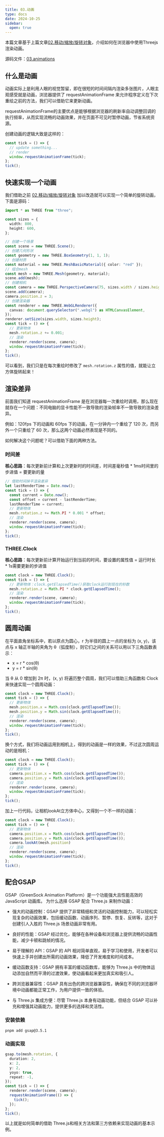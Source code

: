 ```yaml
---
title: 03.动画
type: docs
date: 2024-10-25
sidebar:
  open: true
---
```


本篇文章基于上篇文章[02.移动/缩放/旋转对象](/docs/learn-threejs/transform-objects)，介绍如何在浏览器中使用Threejs渲染动画。

源码文件：[03.animations](https://github.com/supuwoerc/threejs-roadmap/blob/main/03.animations/src/main.ts)

## 什么是动画

动画实际上是利用人眼的视觉暂留，即在很短的时间间隔内渲染多张图片，人眼主观感受就是动画，浏览器提供了 requestAnimationFrame 来允许程序定义在下次重绘之前的方法，我们可以借助它来更新动画。

requestAnimationFrame的主要优点是能够根据浏览器的刷新率自动调整回调的执行频率，从而实现流畅的动画效果，并在页面不可见时暂停动画，节省系统资源。

创建动画的逻辑大致是这样的：

```typescript
const tick = () => {
  // update something...
  // render
  window.requestAnimationFrame(tick);
};
tick();
```

## 快速实现一个动画

我们借助之前 [02.移动/缩放/旋转对象](/docs/learn-threejs/transform-objects) 加以改造就可以实现一个简单的旋转动画，下面是源码：

```typescript
import * as THREE from "three";

const sizes = {
  width: 800,
  height: 600,
};

// 创建一个场景
const scene = new THREE.Scene();
// 创建几何形状
const geometry = new THREE.BoxGeometry(1, 1, 1);
// 创建材质
const material = new THREE.MeshBasicMaterial({ color: "red" });
// 组合mesh
const mesh = new THREE.Mesh(geometry, material);
scene.add(mesh);
// 创建相机
const camera = new THREE.PerspectiveCamera(75, sizes.width / sizes.height);
scene.add(camera);
camera.position.z = 3;
// 创建渲染器
const renderer = new THREE.WebGLRenderer({
  canvas: document.querySelector(".webgl") as HTMLCanvasElement,
});
renderer.setSize(sizes.width, sizes.height);
const tick = () => {
  // 更新物体
  mesh.rotation.z += 0.001;
  // 渲染
  renderer.render(scene, camera);
  window.requestAnimationFrame(tick);
};
tick();
```
可以看到，我们只是在每次重绘时修改了 `mesh.rotation.z` 属性的值，就能让立方体旋转起来！

## 渲染差异

前面我们知道 requestAnimationFrame 是在浏览器每一次重绘时调用，那么现在就存在一个问题：不同电脑的显卡性能不一致导致的渲染帧率不一致导致的渲染差异。

例如：120fps 下的动画和 60fps 下的动画，在一分钟内一个重绘了 120 次，而另外一个只重绘了 60 次，那么这两个动画必然表现是不同的。

如何解决这个问题呢？可以借助下面的两种方法。

### 时间差

**核心思路**：每次更新前计算和上次更新时的时间差，时间差毫秒值 * 1ms时间里的步进值 = 要更新的量

```typescript
// 借助时间抹平渲染差异
let lastRenderTime = Date.now();
const tick = () => {
  const current = Date.now();
  const offset = current - lastRenderTime;
  lastRenderTime = current;
  // 更新物体
  mesh.rotation.z += Math.PI * 0.001 * offset;
  // 渲染
  renderer.render(scene, camera);
  window.requestAnimationFrame(tick);
};
tick();
```

### THREE.Clock

**核心思路**：每次更新前计算开始运行到当前的时间，要设置的属性值 = 运行时长 * 1s需要更新的步进值 

```typescript
const clock = new THREE.Clock();
const tick = () => {
  // 更新物体：clock.getElapsedTime()获取clock运行到现在的秒数
  mesh.rotation.z = Math.PI * clock.getElapsedTime();
  // 渲染
  renderer.render(scene, camera);
  window.requestAnimationFrame(tick);
};
tick();
```

## 圆周动画

在平面直角坐标系中，若以原点为圆心，r 为半径的圆上一点的坐标为 (x, y)，该点与 x 轴正半轴的夹角为 θ（弧度制），则它们之间的关系可以用以下三角函数表示：
* x = r * cos(θ)
* y = r * sin(θ)

当 θ 从 0 增加到 2π 时，(x, y) 将遍历整个圆周，我们可以借助三角函数和 Clock 来快速实现一个圆周动画：

```typescript
const clock = new THREE.Clock();
const tick = () => {
  // 更新物体
  mesh.position.x = Math.cos(clock.getElapsedTime());
  mesh.position.y = Math.sin(clock.getElapsedTime());
  // 渲染
  renderer.render(scene, camera);
  window.requestAnimationFrame(tick);
};
tick();
```
换个方式，我们将动画运用到相机上，得到的动画是一样的效果，不过这次圆周运动的是相机：

```typescript
const clock = new THREE.Clock();
const tick = () => {
  // 更新物体
  camera.position.x = Math.cos(clock.getElapsedTime());
  camera.position.y = Math.sin(clock.getElapsedTime());
  // 渲染
  renderer.render(scene, camera);
  window.requestAnimationFrame(tick);
};
tick();
```
加上一行代码，让相机lookAt立方体中心，又得到一个不一样的动画：

```typescript
const clock = new THREE.Clock();
const tick = () => {
  // 更新物体
  camera.position.x = Math.cos(clock.getElapsedTime());
  camera.position.y = Math.sin(clock.getElapsedTime());
  camera.lookAt(mesh.position)
  // 渲染
  renderer.render(scene, camera);
  window.requestAnimationFrame(tick);
};
tick();
```

## 配合GSAP

GSAP（GreenSock Animation Platform）是一个功能强大且性能高效的 JavaScript 动画库。
为什么选择 GSAP 配合 Three.js 来制作动画：

* 强大的动画控制：GSAP 提供了非常精细和灵活的动画控制能力，可以轻松实现复杂的动画效果，包括缓动函数、动画序列、暂停、恢复、反转等，这对于创建引人入胜的 Three.js 场景动画非常有用。

* 良好的性能：GSAP 经过优化，能够在各种设备和浏览器上提供流畅的动画性能，减少卡顿和跳帧的情况。

* 易于理解的 API：GSAP 的 API 相对简单直观，易于学习和使用，开发者可以快速上手并创建出所需的动画效果，降低了开发难度和时间成本。

* 缓动函数支持：GSAP 拥有丰富的缓动函数库，能够为 Three.js 中的物体运动添加自然而平滑的过渡效果，使动画看起来更加真实和吸引人。

* 跨浏览器兼容性：GSAP 具有出色的跨浏览器兼容性，确保在不同的浏览器环境中动画都能正常工作，为用户提供一致的体验。

* 与 Three.js 集成方便：尽管 Three.js 本身有动画功能，但结合 GSAP 可以补充和增强其动画能力，提供更多的选择和灵活性。

### 安装依赖
```shell
pnpm add gsap@3.5.1
```
### 动画实现

```typescript
gsap.to(mesh.rotation, {
  duration: 2,
  x: 2,
  y: 2,
  yoyo: true,
  repeat: -1,
});
const tick = () => {
  renderer.render(scene, camera);
  requestAnimationFrame(() => {
    tick();
  });
};
tick();
```
以上就是如何简单的借助 Three.js和相关方法和第三方依赖来实现动画的基本示例。